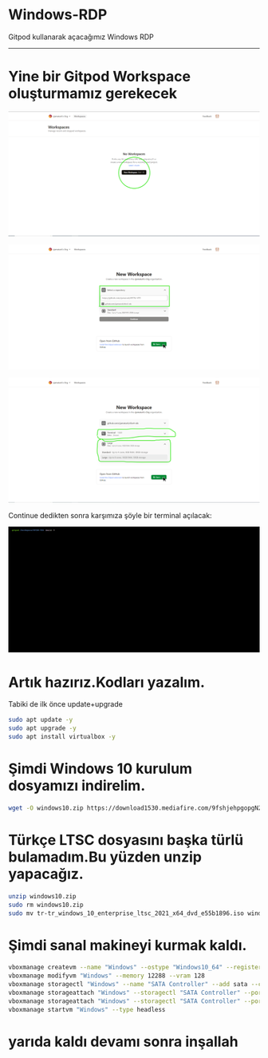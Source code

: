 # Windows-RDP
Gitpod kullanarak açacağımız Windows RDP
________________________________________________
# Yine bir Gitpod Workspace oluşturmamız gerekecek
![Gitpod New Workspace](https://raw.githubusercontent.com/cjamaturk/XFCE4-VDS/main/gitpodnw.png)

![Gitpod Seçilecek Repo](https://raw.githubusercontent.com/cjamaturk/XFCE4-VDS/main/gitpodrepo.png)

![Gitpod Terminal+Large](https://raw.githubusercontent.com/cjamaturk/XFCE4-VDS/main/gitpod.png)

Continue dedikten sonra karşımıza şöyle bir terminal açılacak:

![Gitpod Terminal](https://raw.githubusercontent.com/cjamaturk/XFCE4-VDS/main/gitpodterminal.png)

# Artık hazırız.Kodları yazalım.
Tabiki de ilk önce update+upgrade

```bash
sudo apt update -y
sudo apt upgrade -y
sudo apt install virtualbox -y
```
# Şimdi Windows 10 kurulum dosyamızı indirelim.

```bash
wget -O windows10.zip https://download1530.mediafire.com/9fshjehpgopgN23aZvWPSkdWO0ohQidr0K3dWb4mpmB64L4k6cSEiXRYxyQsRsy2TwgQHhl66zLVSmDRkQ3yQr3Kq1a9k2cQOWwZl402AM6Nr9fEAgqi9657CMbDTNOuAl4UbYFrffy5jhtSuM8S77B5JFIW2WXt2brBplhBj49xuQ/zcq26ogtvhuwjnn/TR_ISO_x64_2021_TeknikNot.com.zip
```

# Türkçe LTSC dosyasını başka türlü bulamadım.Bu yüzden unzip yapacağız.

```bash
unzip windows10.zip
sudo rm windows10.zip
sudo mv tr-tr_windows_10_enterprise_ltsc_2021_x64_dvd_e55b1896.iso windows.iso
```

# Şimdi sanal makineyi kurmak kaldı.


```bash
vboxmanage createvm --name "Windows" --ostype "Windows10_64" --register
vboxmanage modifyvm "Windows" --memory 12288 --vram 128
vboxmanage storagectl "Windows" --name "SATA Controller" --add sata --controller IntelAhci
vboxmanage storageattach "Windows" --storagectl "SATA Controller" --port 0 --device 0 --type hdd --medium "windows.vdi"
vboxmanage storageattach "Windows" --storagectl "SATA Controller" --port 1 --device 0 --type dvddrive --medium "windows.iso"
vboxmanage startvm "Windows" --type headless
```



# yarıda kaldı devamı sonra inşallah
